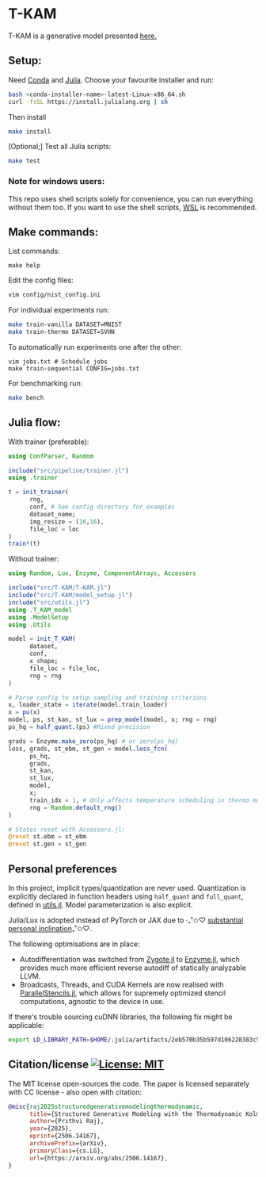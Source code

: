 # T-KAM 

T-KAM is a generative model presented [here.](https://www.arxiv.org/abs/2506.14167)

## Setup:

Need [Conda](https://docs.conda.io/projects/conda/en/latest/user-guide/install/index.html) and [Julia](https://github.com/JuliaLang/juliaup). Choose your favourite installer and run: 

```bash
bash <conda-installer-name>-latest-Linux-x86_64.sh
curl -fsSL https://install.julialang.org | sh
```

Then install

```bash
make install
```

[Optional;] Test all Julia scripts:

```bash
make test
```

### Note for windows users:

This repo uses shell scripts solely for convenience, you can run everything without them too. If you want to use the shell scripts, [WSL](https://learn.microsoft.com/en-us/windows/wsl/install) is recommended.

## Make commands:

List commands:
```
make help
```

Edit the config files:

```bash
vim config/nist_config.ini
```

For individual experiments run:

```bash
make train-vanilla DATASET=MNIST
make train-thermo DATASET=SVHN
```

To automatically run experiments one after the other:
```
vim jobs.txt # Schedule jobs
make train-sequential CONFIG=jobs.txt
```

For benchmarking run:

```bash
make bench
```

## Julia flow:

With trainer (preferable):

```julia
using ConfParser, Random

include("src/pipeline/trainer.jl")
using .trainer

t = init_trainer(
      rng, 
      conf, # See config directory for examples
      dataset_name; 
      img_resize = (16,16), 
      file_loc = loc
)
train!(t)
```

Without trainer:

```julia
using Random, Lux, Enzyme, ComponentArrays, Accessors

include("src/T-KAM/T-KAM.jl")
include("src/T-KAM/model_setup.jl")
include("src/utils.jl")
using .T_KAM_model
using .ModelSetup
using .Utils

model = init_T_KAM(
      dataset, 
      conf, 
      x_shape; 
      file_loc = file_loc, 
      rng = rng
)

# Parse config to setup sampling and training criterions
x, loader_state = iterate(model.train_loader)
x = pu(x)
model, ps, st_kan, st_lux = prep_model(model, x; rng = rng) 
ps_hq = half_quant.(ps) #Mixed precision

grads = Enzyme.make_zero(ps_hq) # or zero(ps_hq)
loss, grads, st_ebm, st_gen = model.loss_fcn(
      ps_hq,
      grads,
      st_kan,
      st_lux,
      model,
      x;
      train_idx = 1, # Only affects temperature scheduling in thermo model
      rng = Random.default_rng()
)

# States reset with Accessors.jl:
@reset st.ebm = st_ebm
@reset st.gen = st_gen
```

## Personal preferences

In this project, implicit types/quantization are never used. Quantization is explicitly declared in function headers using `half_quant` and `full_quant`, defined in [utils.jl](src/utils.jl). Model parameterization is also explicit.

Julia/Lux is adopted instead of PyTorch or JAX due to ‧₊˚✩♡ [substantial personal inclination](https://www.linkedin.com/posts/prithvi-raj-eng_i-moved-from-pytorch-to-jax-to-julia-a-activity-7330842135534919681-9XJF?utm_source=share&utm_medium=member_desktop&rcm=ACoAADUTwcMBFnTsuwtIbYGuiSVLmSAnTVDeOQQ)₊˚✩♡.

The following optimisations are in place:

- Autodifferentiation was switched from [Zygote.jl](https://github.com/FluxML/Zygote.jl) to [Enzyme.jl](https://enzyme.mit.edu/julia/stable/), which provides much more efficient reverse autodiff of statically analyzable LLVM. 
- Broadcasts, Threads, and CUDA Kernels are now realised with [ParallelStencils.jl](https://github.com/omlins/ParallelStencil.jl), which allows for supremely optimized stencil computations, agnostic to the device in use. 

If there's trouble sourcing cuDNN libraries, the following fix might be applicable:

```bash
export LD_LIBRARY_PATH=$HOME/.julia/artifacts/2eb570b35b597d106228383c5cfa490f4bf538ee/lib:$LD_LIBRARY_PATH
```

## Citation/license [![License: MIT](https://img.shields.io/badge/License-MIT-yellow.svg)](https://opensource.org/licenses/MIT)

The MIT license open-sources the code. The paper is licensed separately with CC license - also open with citation:

```bibtex
@misc{raj2025structuredgenerativemodelingthermodynamic,
      title={Structured Generative Modeling with the Thermodynamic Kolmogorov-Arnold Model}, 
      author={Prithvi Raj},
      year={2025},
      eprint={2506.14167},
      archivePrefix={arXiv},
      primaryClass={cs.LG},
      url={https://arxiv.org/abs/2506.14167}, 
}
```
